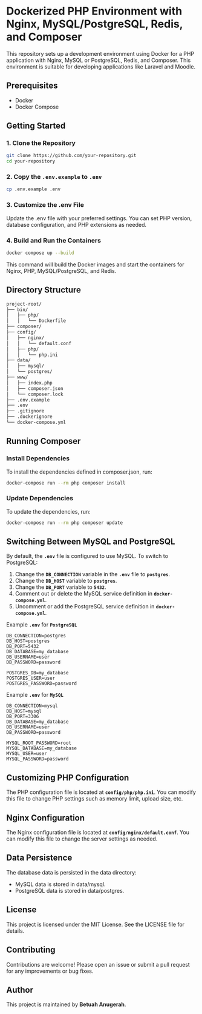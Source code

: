 # Dockerized PHP Environment with Nginx, MySQL/PostgreSQL, Redis, and Composer

This repository sets up a development environment using Docker for a PHP application with Nginx, MySQL or PostgreSQL, Redis, and Composer. This environment is suitable for developing applications like Laravel and Moodle.

## Prerequisites

- Docker
- Docker Compose

## Getting Started

### 1. Clone the Repository

```sh
git clone https://github.com/your-repository.git
cd your-repository
```

### 2. Copy the `.env.example` to `.env`
```sh
cp .env.example .env
```

### 3. Customize the .env File
Update the .env file with your preferred settings. You can set PHP version, database configuration, and PHP extensions as needed.

### 4. Build and Run the Containers
```sh
docker compose up --build
```
This command will build the Docker images and start the containers for Nginx, PHP, MySQL/PostgreSQL, and Redis.

## Directory Structure
```bash
project-root/
├── bin/
│   ├── php/
│   │   └── Dockerfile
├── composer/
├── config/
│   ├── nginx/
│   │   └── default.conf
│   ├── php/
│   │   └── php.ini
├── data/
│   ├── mysql/
│   └── postgres/
├── www/
│   ├── index.php
│   ├── composer.json
│   └── composer.lock
├── .env.example
├── .env
├── .gitignore
├── .dockerignore
└── docker-compose.yml
```

## Running Composer
### Install Dependencies
To install the dependencies defined in composer.json, run:
```sh
docker-compose run --rm php composer install
```
### Update Dependencies
To update the dependencies, run:
```sh
docker-compose run --rm php composer update
```

## Switching Between MySQL and PostgreSQL
By default, the **`.env`** file is configured to use MySQL. To switch to PostgreSQL:

1. Change the **`DB_CONNECTION`** variable in the **`.env`** file to **`postgres`**.
2. Change the **`DB_HOST`** variable to **`postgres`**.
3. Change the **`DB_PORT`** variable to **`5432`**.
4. Comment out or delete the MySQL service definition in **`docker-compose.yml`**.
5. Uncomment or add the PostgreSQL service definition in **`docker-compose.yml`**.

Example **`.env`** for **`PostgreSQL`**
```env
DB_CONNECTION=postgres
DB_HOST=postgres
DB_PORT=5432
DB_DATABASE=my_database
DB_USERNAME=user
DB_PASSWORD=password

POSTGRES_DB=my_database
POSTGRES_USER=user
POSTGRES_PASSWORD=password
```

Example **`.env`** for **`MySQL`**
```env
DB_CONNECTION=mysql
DB_HOST=mysql
DB_PORT=3306
DB_DATABASE=my_database
DB_USERNAME=user
DB_PASSWORD=password

MYSQL_ROOT_PASSWORD=root
MYSQL_DATABASE=my_database
MYSQL_USER=user
MYSQL_PASSWORD=password
```

## Customizing PHP Configuration
The PHP configuration file is located at **`config/php/php.ini`**. You can modify this file to change PHP settings such as memory limit, upload size, etc.

## Nginx Configuration
The Nginx configuration file is located at **`config/nginx/default.conf`**. You can modify this file to change the server settings as needed.

## Data Persistence
The database data is persisted in the data directory:
- MySQL data is stored in data/mysql.
- PostgreSQL data is stored in data/postgres.

## License
This project is licensed under the MIT License. See the LICENSE file for details.

## Contributing
Contributions are welcome! Please open an issue or submit a pull request for any improvements or bug fixes.

## Author
This project is maintained by **Betuah Anugerah**.
